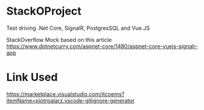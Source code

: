 # StackOProject

Test driving .Net Core, SignalR, PostgresSQL and Vue.JS

StackOverflow Mock based on this article
https://www.dotnetcurry.com/aspnet-core/1480/aspnet-core-vuejs-signalr-app


# Link Used

https://marketplace.visualstudio.com/itcoems?itemName=piotrpalarz.vscode-gitignore-generator
